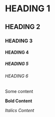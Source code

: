 # HEADING 1

## HEADING 2

### HEADING 3

#### HEADING 4

##### HEADING 5

###### HEADING 6

Some content

**Bold Content**

*Italics Content*


